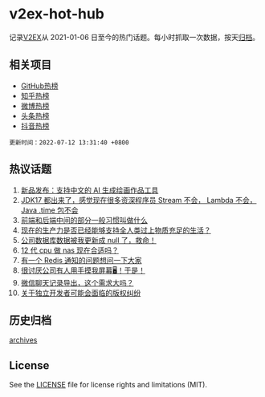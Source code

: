 # v2ex-hot-hub

 记录[V2EX](https://www.v2ex.com/)从 2021-01-06 日至今的热门话题。每小时抓取一次数据，按天[归档](archives)。
 
 ## 相关项目

- [GitHub热榜](https://github.com/lonnyzhang423/github-hot-hub)
- [知乎热榜](https://github.com/lonnyzhang423/zhihu-hot-hub)
- [微博热榜](https://github.com/lonnyzhang423/weibo-hot-hub)
- [头条热榜](https://github.com/lonnyzhang423/toutiao-hot-hub)
- [抖音热榜](https://github.com/lonnyzhang423/douyin-hot-hub)


 `更新时间：2022-07-12 13:31:40 +0800`

## 热议话题

1. [新品发布：支持中文的 AI 生成绘画作品工具](https://www.v2ex.com/t/865457)
1. [JDK17 都出来了，感觉现在很多资深程序员 Stream 不会， Lambda 不会， Java .time 包不会](https://www.v2ex.com/t/865425)
1. [前端和后端中间的部分一般习惯叫做什么](https://www.v2ex.com/t/865407)
1. [现在的生产力是否已经能够支持全人类过上物质充足的生活？](https://www.v2ex.com/t/865415)
1. [公司数据库数据被我更新成 null 了，救命！](https://www.v2ex.com/t/865464)
1. [12 代 cpu 做 nas 现在合适吗？](https://www.v2ex.com/t/865467)
1. [有一个 Redis 通知的问题想问一下大家](https://www.v2ex.com/t/865511)
1. [很讨厌公司有人用手摸我屏幕🖥！于是！](https://www.v2ex.com/t/865410)
1. [微信聊天记录导出，这个需求大吗？](https://www.v2ex.com/t/865510)
1. [关于独立开发者可能会面临的版权纠纷](https://www.v2ex.com/t/865564)

## 历史归档

[archives](archives)

## License

See the [LICENSE](LICENSE) file for license rights and limitations (MIT).
